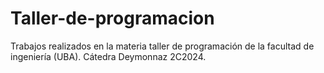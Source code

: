 # Taller-de-programacion
Trabajos realizados en la materia taller de programación de la facultad de ingeniería (UBA). Cátedra Deymonnaz 2C2024.
